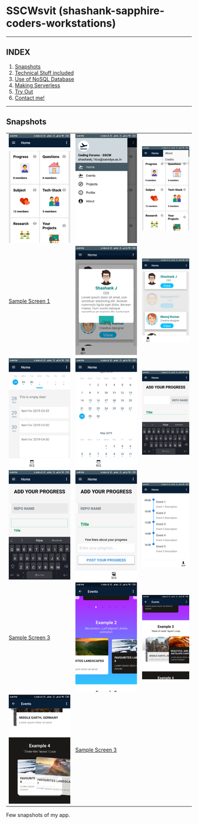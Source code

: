 # SSCWsvit (shashank-sapphire-coders-workstations)
--------------------------------------
## INDEX
1. [Snapshots](#Snapshots)
2. [Technical Stuff included]()
3. [Use of NoSQL Database]()
4. [Making Serverless]()
5. [Try Out]()
6. [Contact me!]()
--------------------------------------
## Snapshots

|   |   |   |
|---|---|---|
|  ![IntroScreen](/SSCWappimages/1.png) | ![DrawerNavigation](/SSCWappimages/2.png)  |  ![About and Credits](/SSCWappimages/3.png) |
|  [Sample Screen 1](/SSCWappimages/4.png) |  ![Sample Screen 2](/SSCWappimages/5.png) |  ![Sample Screen 3](/SSCWappimages/6.png) |
|  ![Sample Screen 4](/SSCWappimages/7.png) | ![Sample Screen 3](/SSCWappimages/8.png)  | ![Sample Screen 3](/SSCWappimages/9.png)  |
|  ![Sample Screen 3](/SSCWappimages/10.png) | ![Sample Screen 3](/SSCWappimages/11.png)  | ![Sample Screen 3](/SSCWappimages/12.png)  |
|  [Sample Screen 3](/SSCWappimages/14.png) | ![Sample Screen 3](/SSCWappimages/15.png)  |  ![Sample Screen 3](/SSCWappimages/16.png) |
| ![Sample Screen 3](/SSCWappimages/17.png)  |  [Sample Screen 3](/SSCWappimages/18.png) |  |

Few snapshots of my app.
